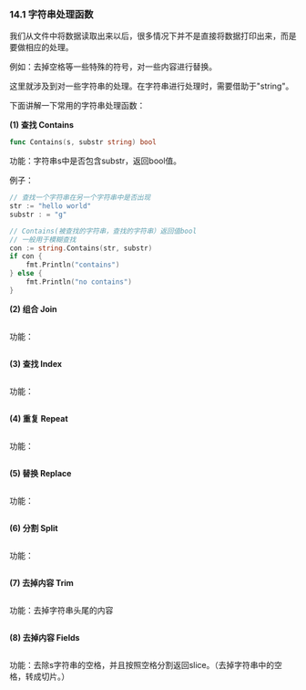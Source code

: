 ### 14.1 字符串处理函数

我们从文件中将数据读取出来以后，很多情况下并不是直接将数据打印出来，而是要做相应的处理。

例如：去掉空格等一些特殊的符号，对一些内容进行替换。

这里就涉及到对一些字符串的处理。在字符串进行处理时，需要借助于"string"。

下面讲解一下常用的字符串处理函数：

**\(1\) 查找 Contains**

```go
func Contains(s, substr string) bool
```

功能：字符串s中是否包含substr，返回bool值。

例子：

```go
// 查找一个字符串在另一个字符串中是否出现
str := "hello world"
substr : = "g"

// Contains(被查找的字符串，查找的字符串）返回值bool
// 一般用于模糊查找
con := string.Contains(str, substr)
if con {
    fmt.Println("contains")
} else {
    fmt.Println("no contains")
}
```

**\(2\) 组合 Join**

```go

```

功能：

```

```

**\(3\) 查找 Index**

```go

```

功能：

```

```

**\(4\) 重复 Repeat**

```go

```

功能：

```

```

**\(5\) 替换 Replace**

```go

```

功能：

```go

```

**\(6\) 分割 Split**

```go

```

功能：

```go

```

**\(7\) 去掉内容 Trim**

```go

```

功能：去掉字符串头尾的内容

```go

```

**\(8\) 去掉内容 Fields**

```go

```

功能：去除s字符串的空格，并且按照空格分割返回slice。（去掉字符串中的空格，转成切片。）

```go

```

### 




